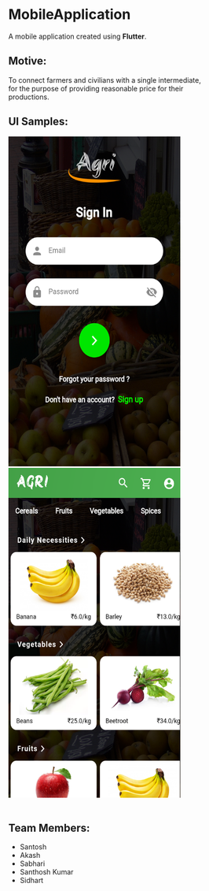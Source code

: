 <html>

<head>
<style>
* {
  box-sizing: border-box;
}

.column {
  float: left;
  width: 33.33%;
  padding: 5px;
}

/* Clearfix (clear floats) */
.row::after {
  content: "";
  clear: both;
  display: table;
}
</style>
</head>

<body>
<h1>MobileApplication</h1>
A mobile application created using <b>Flutter</b>.

<h2>Motive:</h2>

To connect farmers and civilians with a single intermediate, for the purpose of providing reasonable price for their productions.


<h2>UI Samples:</h2>

<div class="row">
  <div class="column">
    <img height=670 width=350 alt="signin screen" src="/Ui samples/2. Sign in.png"/> 
  </div>
  <div class="column">
    <img height=670 width=350 alt="home screen" src="/Ui samples/3. Home Screen.png"/>
  </div>
</div>

<br>

<h2>Team Members:</h2> 

<ul>
	<li>Santosh</li>
	<li>Akash</li>
	<li>Sabhari</li>
	<li>Santhosh Kumar</li>
	<li>Sidhart</li>
</ul>	


</body>
</html>
